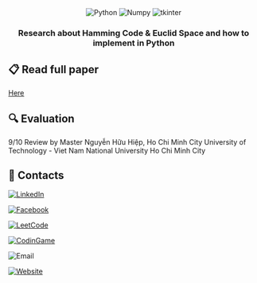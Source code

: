<div align="center">

  <div>
    <img src="https://img.shields.io/badge/Python-v3.7.0-blue?logo=python" alt="Python">
    <img src="https://img.shields.io/badge/Numpy-v1.26.4-white?logo=numpy" alt="Numpy">
    <img src="https://img.shields.io/badge/Tkinter-v8.6-yellow?logo=tkinter" alt="tkinter">
  </div>

  <h3 align="center">Research about Hamming Code & Euclid Space and how to implement in Python</h3>
</div>

## 📋 <a name="Paper">Read full paper</a>

[Here](https://github.com/nhan2892005/LinearAlgebra-HammingCode_in_Python/blob/main/Paper_HammingCode.pdf)

## <a name="evaluate">🔍 Evaluation</a>

9/10 Review by Master Nguyễn Hữu Hiệp, Ho Chi Minh City University of Technology - Viet Nam National University Ho Chi Minh City

## <a name="contact">🚀 Contacts</a>

[![LinkedIn](https://img.shields.io/badge/LinkedIn-Profile-blue?logo=linkedin)]()

[![Facebook](https://img.shields.io/badge/Facebook-Profile-blue?logo=facebook)](https://www.facebook.com/phucnhancshcmut/)

[![LeetCode](https://img.shields.io/badge/LeetCode-Profile-orange?logo=leetcode)](https://leetcode.com/u/N289/)

[![CodinGame](https://img.shields.io/badge/CodinGame-Profile-yellow?logo=codingame)](https://www.codingame.com/profile/3f88b771e04c6894b7485decd4291a7e8589985)

![Email](https://img.shields.io/badge/Email-nhan.nguyen2005phuyen@hcmut.edu.vn-green?logo=gmail)

[![Website](https://img.shields.io/badge/Website-Visit-blue?logo=globe)](https://phucnhan289.great-site.net/1/Ph%C3%BAc-Nh%C3%A2n.html)

<br />
<br />
